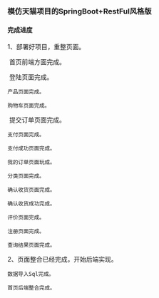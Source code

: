 ### 模仿天猫项目的SpringBoot+RestFul风格版

#### 完成进度

1、部署好项目，重整页面。

​	首页前端方面完成。

​	登陆页面完成。

    产品页面完成。
    
    购物车页面完成。

​	提交订单页面完成。

    支付页面完成。
    
    支付成功页面完成。
    
    我的订单页面玩成。
   
    分类页面完成。
    
    确认收货页面完成。
    
    确认收货成功完成。
    
    评价页面完成。
    
    注册页面完成。
    
    查询结果页面完成。
2、页面整合已经完成，开始后端实现。
    
    数据导入Sql完成。
    
    首页后端整合完成。